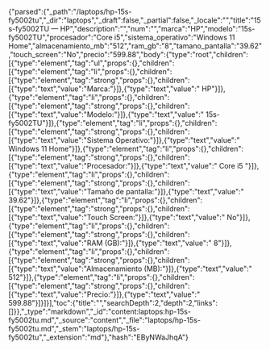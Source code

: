 {"parsed":{"_path":"/laptops/hp-15s-fy5002tu","_dir":"laptops","_draft":false,"_partial":false,"_locale":"","title":"15s-fy5002TU — HP","description":"","num":"","marca":"HP","modelo":"15s-fy5002TU","procesador":"Core i5","sistema_operativo":"Windows 11 Home","almacenamiento_mb":"512","ram_gb":"8","tamano_pantalla":"39.62","touch_screen":"No","precio":"599.88","body":{"type":"root","children":[{"type":"element","tag":"ul","props":{},"children":[{"type":"element","tag":"li","props":{},"children":[{"type":"element","tag":"strong","props":{},"children":[{"type":"text","value":"Marca:"}]},{"type":"text","value":" HP"}]},{"type":"element","tag":"li","props":{},"children":[{"type":"element","tag":"strong","props":{},"children":[{"type":"text","value":"Modelo:"}]},{"type":"text","value":" 15s-fy5002TU"}]},{"type":"element","tag":"li","props":{},"children":[{"type":"element","tag":"strong","props":{},"children":[{"type":"text","value":"Sistema Operativo:"}]},{"type":"text","value":" Windows 11 Home"}]},{"type":"element","tag":"li","props":{},"children":[{"type":"element","tag":"strong","props":{},"children":[{"type":"text","value":"Procesador:"}]},{"type":"text","value":" Core i5 "}]},{"type":"element","tag":"li","props":{},"children":[{"type":"element","tag":"strong","props":{},"children":[{"type":"text","value":"Tamaño de pantalla:"}]},{"type":"text","value":" 39.62"}]},{"type":"element","tag":"li","props":{},"children":[{"type":"element","tag":"strong","props":{},"children":[{"type":"text","value":"Touch Screen:"}]},{"type":"text","value":" No"}]},{"type":"element","tag":"li","props":{},"children":[{"type":"element","tag":"strong","props":{},"children":[{"type":"text","value":"RAM (GB):"}]},{"type":"text","value":" 8"}]},{"type":"element","tag":"li","props":{},"children":[{"type":"element","tag":"strong","props":{},"children":[{"type":"text","value":"Almacenamiento (MB):"}]},{"type":"text","value":" 512"}]},{"type":"element","tag":"li","props":{},"children":[{"type":"element","tag":"strong","props":{},"children":[{"type":"text","value":"Precio:"}]},{"type":"text","value":" 599.88"}]}]}],"toc":{"title":"","searchDepth":2,"depth":2,"links":[]}},"_type":"markdown","_id":"content:laptops:hp-15s-fy5002tu.md","_source":"content","_file":"laptops/hp-15s-fy5002tu.md","_stem":"laptops/hp-15s-fy5002tu","_extension":"md"},"hash":"EByNWaJhqA"}